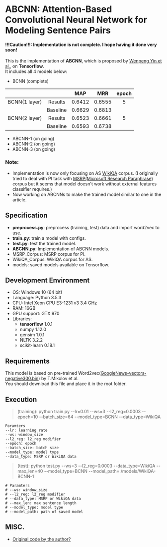
# ABCNN: Attention-Based Convolutional Neural Network for Modeling Sentence Pairs

#### !!!Caution!!!: Implementation is not complete. I hope having it done very soon!

This is the implementation of **ABCNN**, which is proposed by [Wenpeng Yin et al.](https://arxiv.org/pdf/1512.05193.pdf), on **Tensorflow**.  
It includes all 4 models below:
- BCNN (complete)

|               |          |   MAP  |   MRR  | epoch |
|:-------------:|:--------:|:------:|:------:|:-----:|
| BCNN(1 layer) |  Results | 0.6412 | 0.6555 |   5   |
|               | Baseline | 0.6629 | 0.6813 |       |
| BCNN(2 layer) |  Results | 0.6523 | 0.6661 |   5   |
|               | Baseline | 0.6593 | 0.6738 |       |

- ABCNN-1 (on going)
- ABCNN-2 (on going)
- ABCNN-3 (on going)

### Note:
- Implementation is now only focusing on AS [WikiQA](https://www.microsoft.com/en-us/research/publication/wikiqa-a-challenge-dataset-for-open-domain-question-answering/) corpus.
(I originally tried to deal with PI task with [MSRP(Microsoft Research Paraphrase)](https://www.microsoft.com/en-us/download/details.aspx?id=52398) corpus
but it seems that model doesn't work without external features classifier requires.)
- Now working on ABCNNs to make the trained model similar to one in the article.

## Specification
- **preprocess.py**: preprocess (training, test) data and import word2vec to use.
- **train.py**: train a model with configs.
- **test.py**: test the trained model.
- **ABCNN.py**: Implementation of ABCNN models.
- MSRP_Corpus: MSRP corpus for PI.
- WikiQA_Corpus: WikiQA corpus for AS.
- models: saved models available on Tensorflow.

## Development Environment
- OS: Windows 10 (64 bit)
- Language: Python 3.5.3
- CPU: Intel Xeon CPU E3-1231 v3 3.4 GHz
- RAM: 16GB
- GPU support: GTX 970
- Libraries:
    - **tensorflow** 1.0.1
    - numpy 1.12.0
    - gensim 1.0.1
    - NLTK 3.2.2
    - scikit-learn 0.18.1

## Requirements

This model is based on pre-trained Word2vec([GoogleNews-vectors-negative300.bin](https://drive.google.com/uc?id=0B7XkCwpI5KDYNlNUTTlSS21pQmM&export=download)) by T.Mikolov et al.  
You should download this file and place it in the root folder.


## Execution
> (training): python train.py --lr=0.01 --ws=3 --l2_reg=0.0003 --epoch=10 --batch_size=64 --model_type=BCNN --data_type=WikiQA

    Paramters
    --lr: learning rate
    --ws: window_size
    --l2_reg: l2_reg modifier
    --epoch: epoch
    --batch_size: batch size
    --model_type: model type
    --data_type: MSRP or WikiQA data

> (test): python test.py --ws=3 --l2_reg=0.0003 --data_type=WikiQA --max_len=40 --model_type=BCNN --model_path=./models/WikiQA-BCNN-1

    # Paramters
    # --ws: window_size
    # --l2_reg: l2_reg modifier
    # --data_type: MSRP or WikiQA data
    # --max_len: max sentence length
    # --model_type: model type
    # --model_path: path of saved model


## MISC.
- [Original code by the author?](https://github.com/yinwenpeng/Answer_Selection/tree/master/src)
